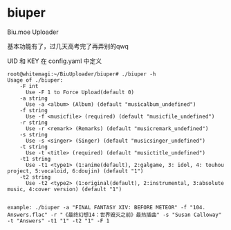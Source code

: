# biuper
Biu.moe Uploader

基本功能有了，过几天高考完了再弄别的qwq

UID 和 KEY 在 config.yaml 中定义


    root@whitemagi:~/BiuUploader/biuper# ./biuper -h
    Usage of ./biuper:
        -F int
          Use -F 1 to Force Upload(default 0)
        -a string
          Use -a <album> (Album) (default "musicalbum_undefined")
        -f string
          Use -f <musicfile> (required) (default "musicfile_undefined")
        -r string
          Use -r <remark> (Remarks) (default "musicremark_undefined")
        -s string
          Use -s <singer> (Singer) (default "musicsinger_undefined")
        -t string
          Use -t <title> (required) (default "musictitle_undefined")
        -t1 string
          Use -t1 <type1> (1:anime(default), 2:galgame, 3: idol, 4: touhou project, 5:vocaloid, 6:doujin) (default "1")
        -t2 string
          Use -t2 <type2> (1:original(default), 2:instrumental, 3:absolute music, 4:cover version) (default "1")

    
    example: ./biuper -a "FINAL FANTASY XIV: BEFORE METEOR" -f "104. Answers.flac" -r "《最终幻想14：世界毁灭之前》最热插曲" -s "Susan Calloway" -t "Answers" -t1 "1" -t2 "1" -F 1
